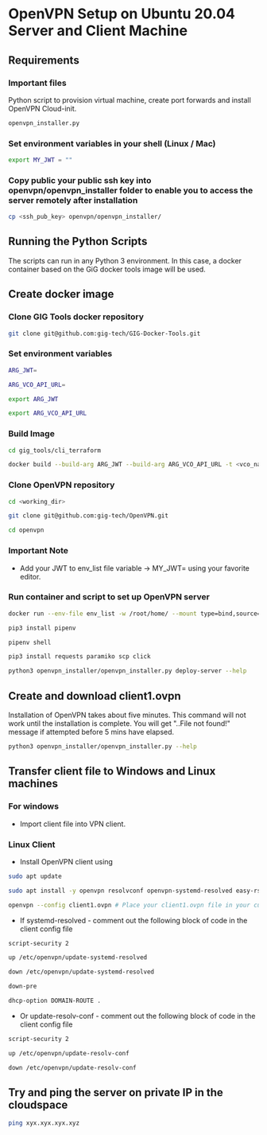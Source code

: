 # OpenVPN Setup on Ubuntu 20.04 Server and Client Machine

## Requirements

### Important files

Python script to provision virtual machine, create port forwards and install OpenVPN Cloud-init.

```bash
openvpn_installer.py
```

### Set environment variables in your shell (Linux / Mac)

```bash
export MY_JWT = ""
```

### Copy public your public ssh key into openvpn/openvpn_installer folder to enable you to access the server remotely after  installation

```bash
cp <ssh_pub_key> openvpn/openvpn_installer/
```

## Running the Python Scripts

The scripts can run in any Python 3 environment. In this case, a docker container based on the GiG docker tools image will be used.

## Create docker image

### Clone GIG Tools docker repository

```bash
git clone git@github.com:gig-tech/GIG-Docker-Tools.git
```

### Set environment variables

```bash
ARG_JWT=

ARG_VCO_API_URL=

export ARG_JWT

export ARG_VCO_API_URL
```

### Build Image

```bash
cd gig_tools/cli_terraform

docker build --build-arg ARG_JWT --build-arg ARG_VCO_API_URL -t <vco_name> .
```

### Clone OpenVPN repository

```bash
cd <working_dir>

git clone git@github.com:gig-tech/OpenVPN.git

cd openvpn
```

### Important Note

* Add your JWT to env_list file variable -> MY_JWT= using your favorite editor.

### Run container and script to set up OpenVPN server

```bash
docker run --env-file env_list -w /root/home/ --mount type=bind,source=$PWD,target=/root/home -i -t <vco_name> /bin/bash

pip3 install pipenv

pipenv shell

pip3 install requests paramiko scp click 

python3 openvpn_installer/openvpn_installer.py deploy-server --help
```

## Create and download client1.ovpn

Installation of OpenVPN takes about five minutes. This command will not work until the installation is complete. You will get "..File not found!" message if attempted before 5 mins have elapsed.

```bash
python3 openvpn_installer/openvpn_installer.py --help
```

## Transfer client file to Windows and Linux machines

### For windows
    
* Import client file into VPN client.
    
### Linux Client
   
* Install OpenVPN client using

```bash
sudo apt update

sudo apt install -y openvpn resolvconf openvpn-systemd-resolved easy-rsa

openvpn --config client1.ovpn # Place your client1.ovpn file in your current directory
```

* If systemd-resolved - comment out the following block of code in the client config file

```bash
script-security 2

up /etc/openvpn/update-systemd-resolved

down /etc/openvpn/update-systemd-resolved

down-pre

dhcp-option DOMAIN-ROUTE .
```

 * Or update-resolv-conf - comment out the following block of code in the client config file
 
```bash
script-security 2

up /etc/openvpn/update-resolv-conf

down /etc/openvpn/update-resolv-conf
```

## Try and ping the server on private IP in the cloudspace

```bash
ping xyx.xyx.xyx.xyz
```
